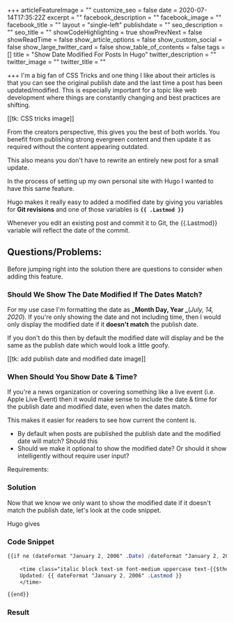 +++
articleFeatureImage = ""
customize_seo = false
date = 2020-07-14T17:35:22Z
excerpt = ""
facebook_description = ""
facebook_image = ""
facebook_title = ""
layout = "single-left"
publishdate = ""
seo_description = ""
seo_title = ""
showCodeHighlighting = true
showPrevNext = false
showReadTime = false
show_article_options = false
show_custom_social = false
show_large_twitter_card = false
show_table_of_contents = false
tags = []
title = "Show Date Modified For Posts In Hugo"
twitter_description = ""
twitter_image = ""
twitter_title = ""

+++
I'm a big fan of CSS Tricks and one thing I like about their articles is that you can see the original publish date and the last time a post has been updated/modified. This is especially important for a topic like web development where things are constantly changing and best practices are shifting.

\[\[tk: CSS tricks image\]\]

From the creators perspective, this gives you the best of both worlds. You benefit from publishing strong evergreen content and then update it as required without the content appearing outdated.

This also means you don't have to rewrite an entirely new post for a small update.

In the process of setting up my own personal site with Hugo I wanted to have this same feature.

Hugo makes it really easy to added a modified date by giving you variables for **Git revisions** and one of those variables is **`{{ .Lastmod }}`**

Whenever you edit an existing post and commit it to Git, the {{.Lastmod}} variable will reflect the date of the commit.

## Questions/Problems:

Before jumping right into the solution there are  questions to consider when adding this feature.

### Should We Show The Date Modified If The Dates Match?

For my use case I'm formatting the date as **_Month Day, Year _**(_July, 14, 2020_). If you're only showing the date and not including time, then I would only display the modified date if it **doesn't match** the publish date.

If you don't do this then by default the modified date will display and be the same as the publish date which would look a little goofy.

\[\[tk: add publish date and modified date image\]\]

### When Should You Show Date & Time?

If you're a news organization or covering something like a live event (i.e. Apple Live Event) then it would make sense to include the date & time for the publish date and modified date, even when the dates match.

This makes it easier for readers to see how current the content is.

* By default when posts are published the publish date and the modified date will match? Should this
* Should we make it optional to show the modified date? Or should it show intelligently without require user input?

Requirements:

### Solution

Now that we know we only want to show the modified date if it doesn't match the publish date, let's look at the code snippet.

Hugo gives

### Code Snippet

```css
{{if ne (dateFormat "January 2, 2006" .Date) (dateFormat "January 2, 2006" .Lastmod)}}
    
    <time class="italic block text-sm font-medium uppercase text-{{$themeText}}-600" datetime="{{ .Lastmod }}" pubdate>
    Updated: {{ dateFormat "January 2, 2006" .Lastmod }}
    </time>

{{end}}
```

### Result